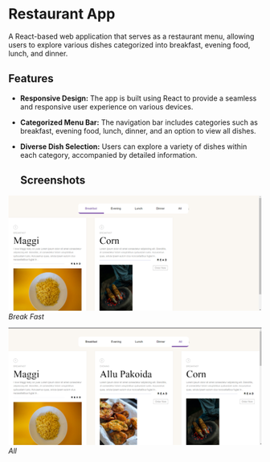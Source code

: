 # Restaurant App

A React-based web application that serves as a restaurant menu, allowing users to explore various dishes categorized into breakfast, evening food, lunch, and dinner.

## Features

- **Responsive Design:** The app is built using React to provide a seamless and responsive user experience on various devices.
  
- **Categorized Menu Bar:** The navigation bar includes categories such as breakfast, evening food, lunch, dinner, and an option to view all dishes.

- **Diverse Dish Selection:** Users can explore a variety of dishes within each category, accompanied by detailed information.

  ## Screenshots

![Breakfast](./screenshots/breakfast.png)
*Break Fast*

![Lunch](./screenshots/all.png)
*All*
